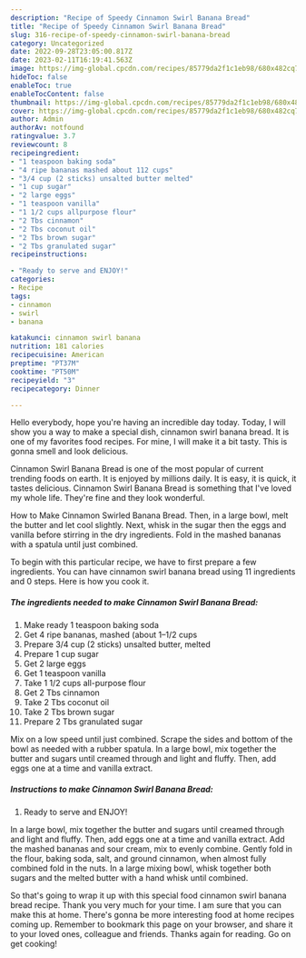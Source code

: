 ```yaml
---
description: "Recipe of Speedy Cinnamon Swirl Banana Bread"
title: "Recipe of Speedy Cinnamon Swirl Banana Bread"
slug: 316-recipe-of-speedy-cinnamon-swirl-banana-bread
category: Uncategorized
date: 2022-09-28T23:05:00.817Z
date: 2023-02-11T16:19:41.563Z
image: https://img-global.cpcdn.com/recipes/85779da2f1c1eb98/680x482cq70/cinnamon-swirl-banana-bread-recipe-main-photo.jpg
hideToc: false
enableToc: true
enableTocContent: false
thumbnail: https://img-global.cpcdn.com/recipes/85779da2f1c1eb98/680x482cq70/cinnamon-swirl-banana-bread-recipe-main-photo.jpg
cover: https://img-global.cpcdn.com/recipes/85779da2f1c1eb98/680x482cq70/cinnamon-swirl-banana-bread-recipe-main-photo.jpg
author: Admin
authorAv: notfound
ratingvalue: 3.7
reviewcount: 8
recipeingredient:
- "1 teaspoon baking soda"
- "4 ripe bananas mashed about 112 cups"
- "3/4 cup (2 sticks) unsalted butter melted"
- "1 cup sugar"
- "2 large eggs"
- "1 teaspoon vanilla"
- "1 1/2 cups allpurpose flour"
- "2 Tbs cinnamon"
- "2 Tbs coconut oil"
- "2 Tbs brown sugar"
- "2 Tbs granulated sugar"
recipeinstructions:

- "Ready to serve and ENJOY!"
categories:
- Recipe
tags:
- cinnamon
- swirl
- banana

katakunci: cinnamon swirl banana 
nutrition: 181 calories
recipecuisine: American
preptime: "PT37M"
cooktime: "PT50M"
recipeyield: "3"
recipecategory: Dinner

---
```



Hello everybody, hope you're having an incredible day today. Today, I will show you a way to make a special dish, cinnamon swirl banana bread. It is one of my favorites food recipes. For mine, I will make it a bit tasty. This is gonna smell and look delicious.

Cinnamon Swirl Banana Bread is one of the most popular of current trending foods on earth. It is enjoyed by millions daily. It is easy, it is quick, it tastes delicious. Cinnamon Swirl Banana Bread is something that I've loved my whole life. They're fine and they look wonderful.

How to Make Cinnamon Swirled Banana Bread. Then, in a large bowl, melt the butter and let cool slightly. Next, whisk in the sugar then the eggs and vanilla before stirring in the dry ingredients. Fold in the mashed bananas with a spatula until just combined.


To begin with this particular recipe, we have to first prepare a few ingredients. You can have cinnamon swirl banana bread using 11 ingredients and 0 steps. Here is how you cook it.

<!--inarticleads1-->

##### The ingredients needed to make Cinnamon Swirl Banana Bread:

1. Make ready 1 teaspoon baking soda
1. Get 4 ripe bananas, mashed (about 1–1/2 cups
1. Prepare 3/4 cup (2 sticks) unsalted butter, melted
1. Prepare 1 cup sugar
1. Get 2 large eggs
1. Get 1 teaspoon vanilla
1. Take 1 1/2 cups all-purpose flour
1. Get 2 Tbs cinnamon
1. Take 2 Tbs coconut oil
1. Take 2 Tbs brown sugar
1. Prepare 2 Tbs granulated sugar


Mix on a low speed until just combined. Scrape the sides and bottom of the bowl as needed with a rubber spatula. In a large bowl, mix together the butter and sugars until creamed through and light and fluffy. Then, add eggs one at a time and vanilla extract. 

<!--inarticleads2-->

##### Instructions to make Cinnamon Swirl Banana Bread:


1. Ready to serve and ENJOY!

In a large bowl, mix together the butter and sugars until creamed through and light and fluffy. Then, add eggs one at a time and vanilla extract. Add the mashed bananas and sour cream, mix to evenly combine. Gently fold in the flour, baking soda, salt, and ground cinnamon, when almost fully combined fold in the nuts. In a large mixing bowl, whisk together both sugars and the melted butter with a hand whisk until combined. 

So that's going to wrap it up with this special food cinnamon swirl banana bread recipe. Thank you very much for your time. I am sure that you can make this at home. There's gonna be more interesting food at home recipes coming up. Remember to bookmark this page on your browser, and share it to your loved ones, colleague and friends. Thanks again for reading. Go on get cooking!
